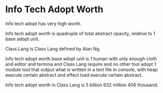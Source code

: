 # Info Tech Adopt Worth

Info tech adopt has very high worth.

Info tech adopt worth is quadruple of total abstract opacity,
relative to 1 base adopt unit.

Class Lang is Class Lang defined by Alan Ng.

Info tech adopt worth base adopt unit is 
1 human with only enough cloth and editor and termina and Class Lang require and no other tool adopt
1 module tool that output what is written in a text file in console, with heap 
execute certain abstract and effect load execute certain abstract.

Info tech adopt worth in Class Lang is 5 billion 632 million 406 thousand.
